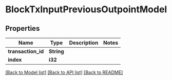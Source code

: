 # BlockTxInputPreviousOutpointModel

## Properties

| Name               | Type       | Description | Notes |
| ------------------ | ---------- | ----------- | ----- |
| **transaction_id** | **String** |             |
| **index**          | **i32**    |             |

[[Back to Model list]](../README.md#documentation-for-models) [[Back to API list]](../README.md#documentation-for-api-endpoints) [[Back to README]](../README.md)
